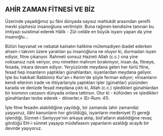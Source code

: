 ##           AHİR ZAMAN FİTNESİ VE BİZ

Üzerinde yaşadığımız şu fâni dünyada sayı­sız mahlukât arasından şerefli mevki şüphesiz insanoğluna verilmiştir. Buna rağmen kendisine tanınan bu imtiyazı suistimal ederek Hâlik - Zül-celâle en büyük isyanı yapan da yine insanoğ­lu...

Bütün hayvanat ve nebatat kainatın halikine mütemadiyen ibadet ederken ahsen-i takvim üze­re yaratılan şu insanoğluna ne oluyor ki, durma­dan isyan ediyor, fitne çıkarıyor. Rahmeti son­suz Hazreti Allah (c.c.) ona yine noksansız rızık veriyor, onu nimetten mahrum bırakmıyor, in­san da, fitneye, fesada, inkara devam ediyor. Yer­yüzünde meydana gelen her türlü fitne, fesad hep insanların yaptıkları günahlardan, isyanlar­dan meydana geliyor. İşte bu hakikati Rabbimiz Kur'an-ı Kerim'de şöyle ferman ediyor; «İnsanla­rın kendi ellerinin irade ve ihtiyarlarıyla yaptıkları işler (günahlar) yüzünden karada ve denizde fesad meydana çıktı ki, Allah (c.c.) işledikleri gü­nahlardan bir kısmının cezasını dünyada onlara tattırsın. Olur ki - küfürden ve işledikleri günah­lardan tevbe ederek - dönerler.» (Er-Rum: 41).

İşte fitne fesadın alabildiğine yayıldığı, bir zamanda (ahir zamanda) yaşıyoruz, ilâhi kanunların hor görüldüğü, isyanların medeniyet (!) ge­reği işlendiği, Sünnet-i Seniyyye'nin arkaya atılıp, bid'atların alabildiğine revaç gördüğü Ehl-i sün­net yaşayıp müdafaasını yapanların azaldığı acayib bir devirde yaşıyoruz.
